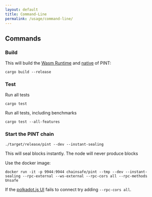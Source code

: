 ```yaml
---
layout: default
title: Command-Line
permalink: /usage/command-line/
---
```


## Commands

### Build

This will build the
[Wasm Runtime](https://substrate.dev/docs/en/knowledgebase/advanced/executor#wasm-execution) and
[native](https://substrate.dev/docs/en/knowledgebase/advanced/executor#native-execution) of PINT:

```
cargo build --release
```

### Test

Run all tests
```
cargo test
```

Run all tests, including benchmarks
```
cargo test --all-features
```


### Start the PINT chain

```
./target/release/pint --dev --instant-sealing
```

This will seal blocks instantly. The node will never produce blocks

Use the docker image:

```
docker run -it -p 9944:9944 chainsafe/pint --tmp --dev --instant-sealing --rpc-external --ws-external --rpc-cors all --rpc-methods Unsafe
```

If the [polkadot.js UI](https://polkadot.js.org/apps/#/explorer) fails to connect try adding `--rpc-cors all`.
